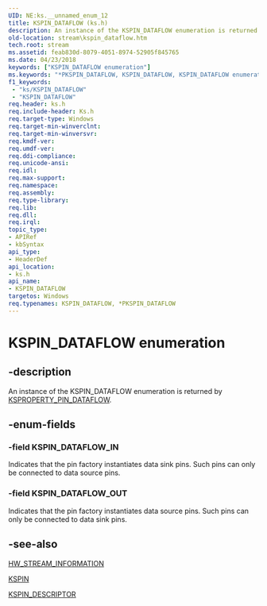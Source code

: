 ```yaml
---
UID: NE:ks.__unnamed_enum_12
title: KSPIN_DATAFLOW (ks.h)
description: An instance of the KSPIN_DATAFLOW enumeration is returned by KSPROPERTY_PIN_DATAFLOW.
old-location: stream\kspin_dataflow.htm
tech.root: stream
ms.assetid: feab830d-8079-4051-8974-52905f845765
ms.date: 04/23/2018
keywords: ["KSPIN_DATAFLOW enumeration"]
ms.keywords: "*PKSPIN_DATAFLOW, KSPIN_DATAFLOW, KSPIN_DATAFLOW enumeration [Streaming Media Devices], KSPIN_DATAFLOW_IN, KSPIN_DATAFLOW_OUT, PKSPIN_DATAFLOW, PKSPIN_DATAFLOW enumeration pointer [Streaming Media Devices], ks-struct_2161b89b-ba7c-440a-9006-c3445b392b89.xml, ks/KSPIN_DATAFLOW, ks/KSPIN_DATAFLOW_IN, ks/KSPIN_DATAFLOW_OUT, ks/PKSPIN_DATAFLOW, stream.kspin_dataflow"
f1_keywords:
 - "ks/KSPIN_DATAFLOW"
 - "KSPIN_DATAFLOW"
req.header: ks.h
req.include-header: Ks.h
req.target-type: Windows
req.target-min-winverclnt: 
req.target-min-winversvr: 
req.kmdf-ver: 
req.umdf-ver: 
req.ddi-compliance: 
req.unicode-ansi: 
req.idl: 
req.max-support: 
req.namespace: 
req.assembly: 
req.type-library: 
req.lib: 
req.dll: 
req.irql: 
topic_type:
- APIRef
- kbSyntax
api_type:
- HeaderDef
api_location:
- ks.h
api_name:
- KSPIN_DATAFLOW
targetos: Windows
req.typenames: KSPIN_DATAFLOW, *PKSPIN_DATAFLOW
---
```


# KSPIN_DATAFLOW enumeration


## -description


An instance of the KSPIN_DATAFLOW enumeration is returned by <a href="https://docs.microsoft.com/windows-hardware/drivers/stream/ksproperty-pin-dataflow">KSPROPERTY_PIN_DATAFLOW</a>.


## -enum-fields




### -field KSPIN_DATAFLOW_IN

Indicates that the pin factory instantiates data sink pins. Such pins can only be connected to data source pins. 


### -field KSPIN_DATAFLOW_OUT

Indicates that the pin factory instantiates data source pins. Such pins can only be connected to data sink pins.


## -see-also




<a href="https://docs.microsoft.com/windows-hardware/drivers/ddi/strmini/ns-strmini-_hw_stream_information">HW_STREAM_INFORMATION</a>



<a href="https://docs.microsoft.com/windows-hardware/drivers/ddi/ks/ns-ks-_kspin">KSPIN</a>



<a href="https://docs.microsoft.com/windows-hardware/drivers/ddi/ks/ns-ks-kspin_descriptor">KSPIN_DESCRIPTOR</a>
 

 

